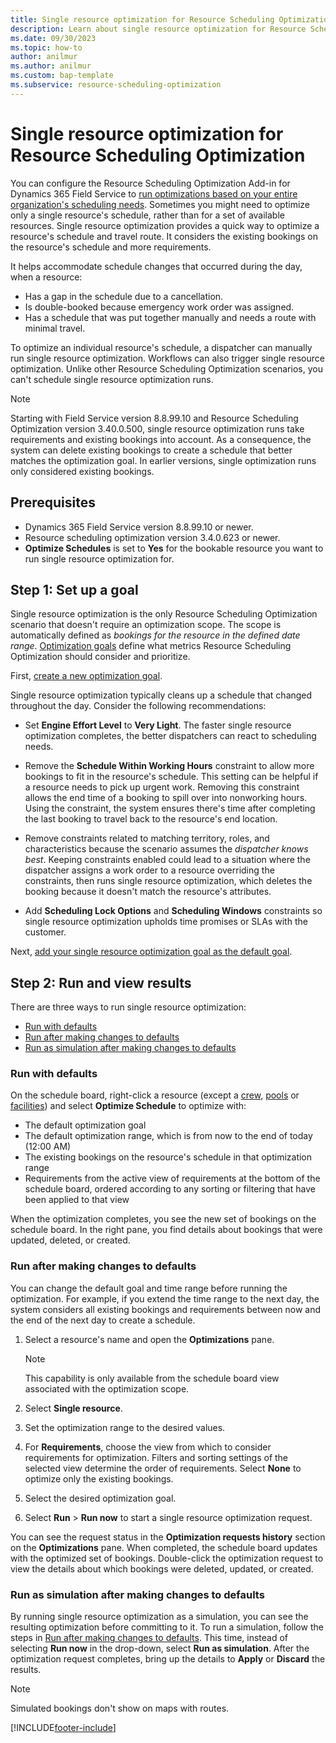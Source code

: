 ```yaml
---
title: Single resource optimization for Resource Scheduling Optimization
description: Learn about single resource optimization for Resource Scheduling Optimization in Dynamics 365 Field Service
ms.date: 09/30/2023
ms.topic: how-to
author: anilmur
ms.author: anilmur
ms.custom: bap-template
ms.subservice: resource-scheduling-optimization
--- 
```


# Single resource optimization for Resource Scheduling Optimization

You can configure the Resource Scheduling Optimization Add-in for Dynamics 365 Field Service to [run optimizations based on your entire organization's scheduling needs](rso-overview.md). Sometimes you might need to optimize only a single resource's schedule, rather than for a set of available resources. Single resource optimization provides a quick way to optimize a resource's schedule and travel route. It considers the existing bookings on the resource's schedule and more requirements.

It helps accommodate schedule changes that occurred during the day, when a resource:

- Has a gap in the schedule due to a cancellation.
- Is double-booked because emergency work order was assigned.
- Has a schedule that was put together manually and needs a route with minimal travel.

To optimize an individual resource's schedule, a dispatcher can manually run single resource optimization. Workflows can also trigger single resource optimization. Unlike other Resource Scheduling Optimization scenarios, you can't schedule single resource optimization runs.

> [!NOTE]
> Starting with Field Service version 8.8.99.10 and Resource Scheduling Optimization version 3.40.0.500, single resource optimization runs take requirements and existing bookings into account. As a consequence, the system can delete existing bookings to create a schedule that better matches the optimization goal. In earlier versions, single optimization runs only considered existing bookings.

## Prerequisites

- Dynamics 365 Field Service version 8.8.99.10 or newer.
- Resource scheduling optimization version 3.4.0.623 or newer.
- **Optimize Schedules** is set to **Yes** for the bookable resource you want to run single resource optimization for.

## Step 1: Set up a goal

Single resource optimization is the only Resource Scheduling Optimization scenario that doesn't require an optimization scope. The scope is automatically defined as *bookings for the resource in the defined date range*. [Optimization goals](rso-optimization-goal.md) define what metrics Resource Scheduling Optimization should consider and prioritize.

First, [create a new optimization goal](rso-optimization-goal.md#create-a-scheduling-optimization-goal).

Single resource optimization typically cleans up a schedule that changed throughout the day. Consider the following recommendations:

- Set **Engine Effort Level** to **Very Light**. The faster single resource optimization completes, the better dispatchers can react to scheduling needs.

- Remove the **Schedule Within Working Hours** constraint to allow more bookings to fit in the resource's schedule. This setting can be helpful if a resource needs to pick up urgent work. Removing this constraint allows the end time of a booking to spill over into nonworking hours. Using the constraint, the system ensures there's time after completing the last booking  to travel back to the resource's end location.

- Remove constraints related to matching territory, roles, and characteristics because the scenario assumes the *dispatcher knows best*. Keeping constraints enabled could lead to a situation where the dispatcher assigns a work order to a resource overriding the constraints, then runs single resource optimization, which deletes the booking because it doesn't match the resource's attributes.

- Add **Scheduling Lock Options** and **Scheduling Windows** constraints so single resource optimization upholds time promises or SLAs with the customer.

Next, [add your single resource optimization goal as the default goal](rso-optimization-goal.md#default-optimization-goal).

## Step 2: Run and view results

There are three ways to run single resource optimization:

- [Run with defaults](#run-with-defaults)
- [Run after making changes to defaults](#run-after-making-changes-to-defaults)
- [Run as simulation after making changes to defaults](#run-as-simulation-after-making-changes-to-defaults)

### Run with defaults

On the schedule board, right-click a resource (except a [crew](./resource-crews.md), [pools](./resource-pools.md) or [facilities](./facility-scheduling.md)) and select **Optimize Schedule** to optimize with:

- The default optimization goal
- The default optimization range, which is from now to the end of today (12:00 AM)
- The existing bookings on the resource's schedule in that optimization range
- Requirements from the active view of requirements at the bottom of the schedule board, ordered according to any sorting or filtering that have been applied to that view

When the optimization completes, you see the new set of bookings on the schedule board. In the right pane, you find details about bookings that were updated, deleted, or created.

### Run after making changes to defaults

You can change the default goal and time range before running the optimization. For example, if you extend the time range to the next day, the system considers all existing bookings and requirements between now and the end of the next day to create a schedule.

1. Select a resource's name and open the **Optimizations** pane.

    > [!NOTE]
    > This capability is only available from the schedule board view associated with the optimization scope.

1. Select **Single resource**.
1. Set the optimization range to the desired values.
1. For **Requirements**, choose the view from which to consider requirements for optimization. Filters and sorting settings of the selected view determine the order of requirements. Select **None** to optimize only the existing bookings.
1. Select the desired optimization goal.
1. Select **Run** > **Run now** to start a single resource optimization request.

You can see the request status in the **Optimization requests history** section on the **Optimizations** pane. When completed, the schedule board updates with the optimized set of bookings. Double-click the optimization request to view the details about which bookings were deleted, updated, or created.

### Run as simulation after making changes to defaults

By running single resource optimization as a simulation, you can see the resulting optimization before committing to it. To run a simulation, follow the steps in [Run after making changes to defaults](#run-after-making-changes-to-defaults). This time, instead of selecting **Run now** in the drop-down, select **Run as simulation**. After the optimization request completes, bring up the details to **Apply** or **Discard** the results.

> [!NOTE]
> Simulated bookings don't show on maps with routes.

[!INCLUDE[footer-include](../includes/footer-banner.md)]
